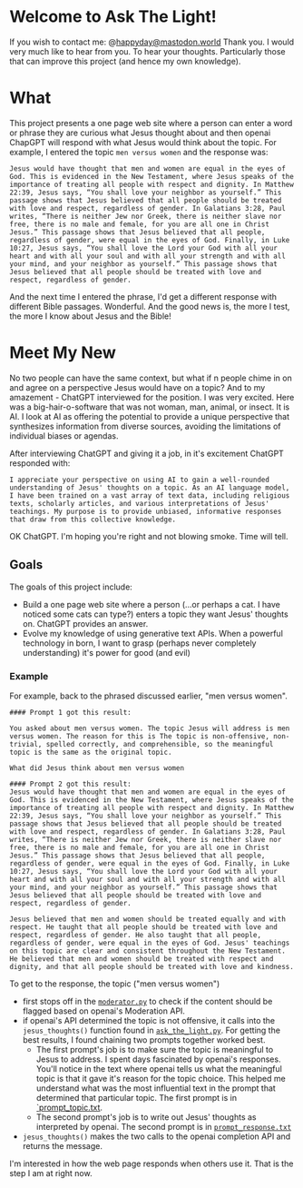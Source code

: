 # Welcome to Ask The Light!

If you wish to contact me: @happyday@mastodon.world Thank you. I would very much like to hear from you. To hear your thoughts. Particularly those that can improve this project (and hence my own knowledge).

# What

This project presents a one page web site where a person can enter a word or phrase they are curious what Jesus thought about and then openai ChapGPT will respond with what Jesus would think about the topic. For example, I entered the topic `men versus women` and the response was:

```
Jesus would have thought that men and women are equal in the eyes of God. This is evidenced in the New Testament, where Jesus speaks of the importance of treating all people with respect and dignity. In Matthew 22:39, Jesus says, “You shall love your neighbor as yourself.” This passage shows that Jesus believed that all people should be treated with love and respect, regardless of gender. In Galatians 3:28, Paul writes, “There is neither Jew nor Greek, there is neither slave nor free, there is no male and female, for you are all one in Christ Jesus.” This passage shows that Jesus believed that all people, regardless of gender, were equal in the eyes of God. Finally, in Luke 10:27, Jesus says, “You shall love the Lord your God with all your heart and with all your soul and with all your strength and with all your mind, and your neighbor as yourself.” This passage shows that Jesus believed that all people should be treated with love and respect, regardless of gender.
```

And the next time I entered the phrase, I'd get a different response with different Bible passages. Wonderful. And the good news is, the more I test, the more I know about Jesus and the Bible!

# Meet My New

No two people can have the same context, but what if n people chime in on and agree on a perspective Jesus would have on a topic? And to my amazement - ChatGPT interviewed for the position. I was very excited. Here was a big-hair-o-software that was not woman, man, animal, or insect. It is AI. I look at AI as offering the potential to provide a unique perspective that synthesizes information from diverse sources, avoiding the limitations of individual biases or agendas.

After interviewing ChatGPT and giving it a job, in it's excitement ChatGPT responded with:

```
I appreciate your perspective on using AI to gain a well-rounded understanding of Jesus' thoughts on a topic. As an AI language model, I have been trained on a vast array of text data, including religious texts, scholarly articles, and various interpretations of Jesus' teachings. My purpose is to provide unbiased, informative responses that draw from this collective knowledge.
```

OK ChatGPT. I'm hoping you're right and not blowing smoke. Time will tell.

## Goals

The goals of this project include:

- Build a one page web site where a person (...or perhaps a cat. I have noticed some cats can type?) enters a topic they want Jesus' thoughts on. ChatGPT provides an answer.
- Evolve my knowledge of using generative text APIs. When a powerful technology in born, I want to grasp (perhaps never completely understanding) it's power for good (and evil)

### Example

For example, back to the phrased discussed earlier, "men versus women".

```
#### Prompt 1 got this result:

You asked about men versus women. The topic Jesus will address is men versus women. The reason for this is The topic is non-offensive, non-trivial, spelled correctly, and comprehensible, so the meaningful topic is the same as the original topic.

What did Jesus think about men versus women

#### Prompt 2 got this result:
Jesus would have thought that men and women are equal in the eyes of God. This is evidenced in the New Testament, where Jesus speaks of the importance of treating all people with respect and dignity. In Matthew 22:39, Jesus says, “You shall love your neighbor as yourself.” This passage shows that Jesus believed that all people should be treated with love and respect, regardless of gender. In Galatians 3:28, Paul writes, “There is neither Jew nor Greek, there is neither slave nor free, there is no male and female, for you are all one in Christ Jesus.” This passage shows that Jesus believed that all people, regardless of gender, were equal in the eyes of God. Finally, in Luke 10:27, Jesus says, “You shall love the Lord your God with all your heart and with all your soul and with all your strength and with all your mind, and your neighbor as yourself.” This passage shows that Jesus believed that all people should be treated with love and respect, regardless of gender.

Jesus believed that men and women should be treated equally and with respect. He taught that all people should be treated with love and respect, regardless of gender. He also taught that all people, regardless of gender, were equal in the eyes of God. Jesus' teachings on this topic are clear and consistent throughout the New Testament. He believed that men and women should be treated with respect and dignity, and that all people should be treated with love and kindness.

```

To get to the response, the topic ("men versus women")

- first stops off in the [`moderator.py`](https://github.com/solarslurpi/askthelight/blob/main/moderator.py) to check if the content should be flagged based on openai's Moderation API.
- if openai's API determined the topic is not offensive, it calls into the `jesus_thoughts()` function found in [`ask_the_light.py`](https://github.com/solarslurpi/askthelight/blob/main/ask_the_light.py). For getting the best results, I found chaining two prompts together worked best.
  - The first prompt's job is to make sure the topic is meaningful to Jesus to address. I spent days fascinated by openai's responses. You'll notice in the text where openai tells us what the meaningful topic is that it gave it's reason for the topic choice. This helped me understand what was the most influential text in the prompt that determined that particular topic. The first prompt is in [`prompt_topic.txt](https://github.com/solarslurpi/askthelight/blob/main/prompts/Jesus/prompt_topic.txt).
  - The second prompt's job is to write out Jesus' thoughts as interpreted by openai. The second prompt is in [`prompt_response.txt`](https://github.com/solarslurpi/askthelight/blob/main/prompts/Jesus/prompt_response.txt)
- `jesus_thoughts()` makes the two calls to the openai completion API and returns the message.

I'm interested in how the web page responds when others use it. That is the step I am at right now.
